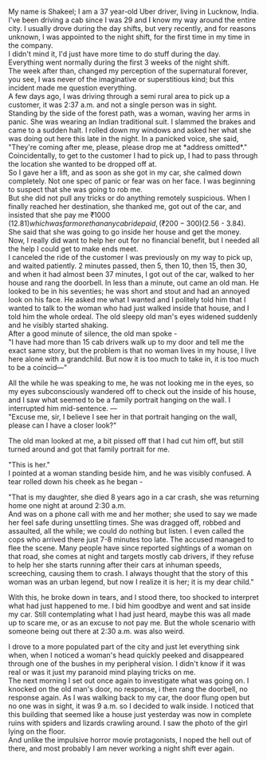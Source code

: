  

My name is Shakeel; I am a 37 year-old Uber driver, living in Lucknow, India. I've been driving a cab since I was 29 and I know my way around the entire city. I usually drove during the day shifts, but very recently, and for reasons unknown, I was appointed to the night shift, for the first time in my time in the company.   
I didn't mind it, I'd just have more time to do stuff during the day.   
Everything went normally during the first 3 weeks of the night shift.   
The week after than, changed my perception of the supernatural forever, you see, I was never of the imaginative or superstitious kind; but this incident made me question everything.   
A few days ago, I was driving through a semi rural area to pick up a customer, it  was 2:37 a.m. and not a single person was in sight.   
Standing by the side of the forest path, was a woman, waving her arms in panic. She was wearing an Indian traditional suit. I slammed the brakes and came to a sudden halt. I rolled down my windows and asked her what she was doing out here this late in the night. In a panicked voice, she said, "They're coming after me, please, please drop me at \*address omitted\*."  
Coincidentally, to get to the customer I had to pick up, I had to pass through the location she wanted to be dropped off at.   
So I gave her a lift, and as soon as she got in my car, she calmed down completely. Not one spec of panic or fear was on her face. I was beginning to suspect that she was going to rob me.   
But she did not pull any tricks or do anything remotely suspicious. When I finally reached her destination, she thanked me, got out of the car, and insisted that she pay me ₹1000 ($12.81) which was far more than any cab ride paid, (₹200 - 300) ($2.56 - 3.84). She said that she was going to go inside her house and get the money. Now, I really did want to help her out for no financial benefit, but I needed all the help I could get to make ends meet.   
I canceled the ride of the customer I was previously on my way to pick up, and waited patiently. 2 minutes passed, then 5, then 10, then 15, then 30, and when it had almost been 37 minutes, I got out of the car, walked to her house and rang the doorbell. In less than a minute, out came an old man. He looked to be in his seventies; he was short and stout and had an annoyed look on his face. He asked me what I wanted and I politely told him that I wanted to talk to the woman who had just walked inside that house, and I told him the whole ordeal. The old sleepy old man's eyes widened suddenly and he visibly started shaking.   
After a good minute of silence, the old man spoke -   
"I have had more than 15 cab drivers walk up to my door and tell me the exact same story, but the problem is that no woman lives in my house, I live here alone with a grandchild. But now it is too much to take in, it is too much to be a coincid—"   


All the while he was speaking to me, he was not looking me in the eyes, so my eyes subconsciously wandered off to check out the inside of his house, and I saw what seemed to be a family portrait hanging on the wall. I interrupted him mid-sentence. —  
"Excuse me, sir, I believe I see her in that portrait hanging on the wall, please can I have a closer look?"   


The old man looked at me, a bit pissed off that I had cut him off, but still turned around and got that family portrait for me.   


"This is her."   
I pointed at a woman standing beside him, and he was visibly confused. A tear rolled down his cheek as he began -   


"That is my daughter, she died 8 years ago in a car crash, she was returning home one night at around 2:30 a.m.   
And was on a phone call with me and her mother; she used to say we made her feel safe during unsettling times. She was dragged off, robbed and assaulted, all the while; we could do nothing but listen. I even called the cops who arrived there just 7-8 minutes too late. The accused managed to flee the scene. Many people have since reported sightings of a woman on that road, she comes at night and targets mostly cab drivers, if they refuse to help her she starts running after their cars at inhuman speeds, screeching, causing them to crash. I always thought that the story of this woman was an urban legend, but now I realize it is her; it is my dear child."   


With this, he broke down in tears, and I stood there, too shocked to interpret what had just happened to me. I bid him goodbye and went and sat inside my car. Still contemplating what I had just heard, maybe this was all made up to scare me, or as an excuse to not pay me. But the whole scenario with someone being out there at 2:30 a.m. was also weird.  


I drove to a more populated part of the city and just let everything sink when, when I noticed a woman's head quickly peeked and disappeared through one of the bushes in my peripheral vision. I didn't know if it was real or was it just my paranoid mind playing tricks on me.   
The next morning I set out once again to investigate what was going on. I knocked on the old man's door, no response, i then rang the doorbell, no response again. As I was walking back to my car, the door flung open but no one was in sight, it was 9 a.m. so I decided to walk inside. I noticed that this building that seemed like a house just yesterday was now in complete ruins with spiders and lizards crawling around. I saw the photo of the girl lying on the floor.   
And unlike the impulsive horror movie protagonists, I noped the hell out of there, and most probably I am never working a night shift ever again. 